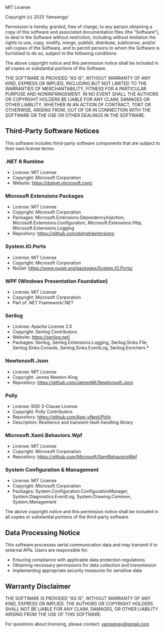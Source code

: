 MIT License

Copyright (c) 2025 Yamsengyi

Permission is hereby granted, free of charge, to any person obtaining a copy
of this software and associated documentation files (the "Software"), to deal
in the Software without restriction, including without limitation the rights
to use, copy, modify, merge, publish, distribute, sublicense, and/or sell
copies of the Software, and to permit persons to whom the Software is
furnished to do so, subject to the following conditions:

The above copyright notice and this permission notice shall be included in all
copies or substantial portions of the Software.

THE SOFTWARE IS PROVIDED "AS IS", WITHOUT WARRANTY OF ANY KIND, EXPRESS OR
IMPLIED, INCLUDING BUT NOT LIMITED TO THE WARRANTIES OF MERCHANTABILITY,
FITNESS FOR A PARTICULAR PURPOSE AND NONINFRINGEMENT. IN NO EVENT SHALL THE
AUTHORS OR COPYRIGHT HOLDERS BE LIABLE FOR ANY CLAIM, DAMAGES OR OTHER
LIABILITY, WHETHER IN AN ACTION OF CONTRACT, TORT OR OTHERWISE, ARISING FROM,
OUT OF OR IN CONNECTION WITH THE SOFTWARE OR THE USE OR OTHER DEALINGS IN THE
SOFTWARE.

## Third-Party Software Notices

This software includes third-party software components that are subject to their own license terms:

### .NET 8 Runtime
- License: MIT License
- Copyright: Microsoft Corporation
- Website: https://dotnet.microsoft.com/

### Microsoft Extensions Packages
- License: MIT License
- Copyright: Microsoft Corporation
- Packages: Microsoft.Extensions.DependencyInjection, Microsoft.Extensions.Configuration, Microsoft.Extensions.Http, Microsoft.Extensions.Logging
- Repository: https://github.com/dotnet/extensions

### System.IO.Ports
- License: MIT License  
- Copyright: Microsoft Corporation
- NuGet: https://www.nuget.org/packages/System.IO.Ports/

### WPF (Windows Presentation Foundation)
- License: MIT License
- Copyright: Microsoft Corporation
- Part of .NET Framework/.NET

### Serilog
- License: Apache License 2.0
- Copyright: Serilog Contributors
- Website: https://serilog.net/
- Packages: Serilog, Serilog.Extensions.Logging, Serilog.Sinks.File, Serilog.Sinks.Console, Serilog.Sinks.EventLog, Serilog.Enrichers.*

### Newtonsoft.Json
- License: MIT License
- Copyright: James Newton-King
- Repository: https://github.com/JamesNK/Newtonsoft.Json

### Polly
- License: BSD 3-Clause License
- Copyright: Polly Contributors
- Repository: https://github.com/App-vNext/Polly
- Description: Resilience and transient-fault-handling library

### Microsoft.Xaml.Behaviors.Wpf
- License: MIT License
- Copyright: Microsoft Corporation
- Repository: https://github.com/Microsoft/XamlBehaviorsWpf

### System Configuration & Management
- License: MIT License
- Copyright: Microsoft Corporation
- Packages: System.Configuration.ConfigurationManager, System.Diagnostics.EventLog, System.Drawing.Common, System.Management

The above copyright notice and this permission notice shall be included in all
copies or substantial portions of the third-party software.

## Data Processing Notice

This software processes serial communication data and may transmit it to external APIs. Users are responsible for:
- Ensuring compliance with applicable data protection regulations
- Obtaining necessary permissions for data collection and transmission
- Implementing appropriate security measures for sensitive data

## Warranty Disclaimer

THE SOFTWARE IS PROVIDED "AS IS", WITHOUT WARRANTY OF ANY KIND, EXPRESS OR IMPLIED. THE AUTHORS OR COPYRIGHT HOLDERS SHALL NOT BE LIABLE FOR ANY CLAIM, DAMAGES, OR OTHER LIABILITY ARISING FROM THE USE OF THIS SOFTWARE.

For questions about licensing, please contact: yamsengyi@gmail.com